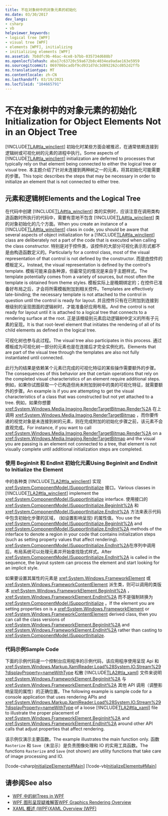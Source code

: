 ```yaml
---
title: 不在对象树中的对象元素的初始化
ms.date: 03/30/2017
dev_langs:
- csharp
- vb
helpviewer_keywords:
- logical tree [WPF]
- visual tree [WPF]
- elements [WPF], initializing
- initializing elements [WPF]
ms.assetid: 7b8dfc9b-46ac-4ce8-b7bb-035734d688b7
ms.openlocfilehash: aba17c63720c59a672b8c4034ea9adae163e5959
ms.sourcegitcommit: 069786bcadbf9cd931d7dc3d892262cd852d2ffb
ms.translationtype: MT
ms.contentlocale: zh-CN
ms.lasthandoff: 03/19/2021
ms.locfileid: "104665791"
---
```

# <a name="initialization-for-object-elements-not-in-an-object-tree"></a><span data-ttu-id="cbdf7-102">不在对象树中的对象元素的初始化</span><span class="sxs-lookup"><span data-stu-id="cbdf7-102">Initialization for Object Elements Not in an Object Tree</span></span>
<span data-ttu-id="cbdf7-103">[!INCLUDE[TLA#tla_winclient](../../../includes/tlasharptla-winclient-md.md)] 初始化时某些方面会被推迟，在通常依赖连接到逻辑树或可视化树的元素的进程中执行。</span><span class="sxs-lookup"><span data-stu-id="cbdf7-103">Some aspects of [!INCLUDE[TLA#tla_winclient](../../../includes/tlasharptla-winclient-md.md)] initialization are deferred to processes that typically rely on that element being connected to either the logical tree or visual tree.</span></span> <span data-ttu-id="cbdf7-104">本主题介绍了针对未连接到两种树之一的元素，将其初始化可能需要的步骤。</span><span class="sxs-lookup"><span data-stu-id="cbdf7-104">This topic describes the steps that may be necessary in order to initialize an element that is not connected to either tree.</span></span>  

## <a name="elements-and-the-logical-tree"></a><span data-ttu-id="cbdf7-105">元素和逻辑树</span><span class="sxs-lookup"><span data-stu-id="cbdf7-105">Elements and the Logical Tree</span></span>  
 <span data-ttu-id="cbdf7-106">在代码中创建 [!INCLUDE[TLA#tla_winclient](../../../includes/tlasharptla-winclient-md.md)] 类的实例时，应该注意在调用类构造函数时所执行的代码中，需要有意地不包含 [!INCLUDE[TLA#tla_winclient](../../../includes/tlasharptla-winclient-md.md)] 类的对象初始化的几个方面。</span><span class="sxs-lookup"><span data-stu-id="cbdf7-106">When you create an instance of a [!INCLUDE[TLA#tla_winclient](../../../includes/tlasharptla-winclient-md.md)] class in code, you should be aware that several aspects of object initialization for a [!INCLUDE[TLA#tla_winclient](../../../includes/tlasharptla-winclient-md.md)] class are deliberately not a part of the code that is executed when calling the class constructor.</span></span> <span data-ttu-id="cbdf7-107">特别是对于控件类，该控件的大部分可视化表示形式都不是由构造函数定义的。</span><span class="sxs-lookup"><span data-stu-id="cbdf7-107">Particularly for a control class, most of the visual representation of that control is not defined by the constructor.</span></span> <span data-ttu-id="cbdf7-108">而是由控件的模板定义。</span><span class="sxs-lookup"><span data-stu-id="cbdf7-108">Instead, the visual representation is defined by the control's template.</span></span> <span data-ttu-id="cbdf7-109">模板可能来自各种源，但最常见的情况是来自于主题样式。</span><span class="sxs-lookup"><span data-stu-id="cbdf7-109">The template potentially comes from a variety of sources, but most often the template is obtained from theme styles.</span></span> <span data-ttu-id="cbdf7-110">模板实际上是晚期绑定的；在控件已准备好布局之后，才会将所需模板附加到相关控件。</span><span class="sxs-lookup"><span data-stu-id="cbdf7-110">Templates are effectively late-binding; the necessary template is not attached to the control in question until the control is ready for layout.</span></span> <span data-ttu-id="cbdf7-111">并且控件只有在已附加到连接到根级别的呈现图面的逻辑树时，才能准备好应用布局。</span><span class="sxs-lookup"><span data-stu-id="cbdf7-111">And the control is not ready for layout until it is attached to a logical tree that connects to a rendering surface at the root.</span></span> <span data-ttu-id="cbdf7-112">正是该根级别元素启动逻辑树中定义的所有子元素的呈现。</span><span class="sxs-lookup"><span data-stu-id="cbdf7-112">It is that root-level element that initiates the rendering of all of its child elements as defined in the logical tree.</span></span>  
  
 <span data-ttu-id="cbdf7-113">可视化树也参与此过程。</span><span class="sxs-lookup"><span data-stu-id="cbdf7-113">The visual tree also participates in this process.</span></span> <span data-ttu-id="cbdf7-114">通过模板成为可视化树一部分的元素也是在连接后才完全实例化的。</span><span class="sxs-lookup"><span data-stu-id="cbdf7-114">Elements that are part of the visual tree through the templates are also not fully instantiated until connected.</span></span>  
  
 <span data-ttu-id="cbdf7-115">此行为的结果是依赖某个元素已完成的可视化特征的某些操作需要额外的步骤。</span><span class="sxs-lookup"><span data-stu-id="cbdf7-115">The consequences of this behavior are that certain operations that rely on the completed visual characteristics of an element require additional steps.</span></span> <span data-ttu-id="cbdf7-116">例如，如果你试图获取一个已构造但尚未附加到树中的类的可视化特征，就需要额外的步骤。</span><span class="sxs-lookup"><span data-stu-id="cbdf7-116">An example is if you are attempting to get the visual characteristics of a class that was constructed but not yet attached to a tree.</span></span> <span data-ttu-id="cbdf7-117">例如，如果你想要 <xref:System.Windows.Media.Imaging.RenderTargetBitmap.Render%2A> 在上调用 <xref:System.Windows.Media.Imaging.RenderTargetBitmap> ，而你要传递的视觉对象是未连接到树的元素，则在完成附加的初始化步骤之前，该元素不会直观完成。</span><span class="sxs-lookup"><span data-stu-id="cbdf7-117">For instance, if you want to call <xref:System.Windows.Media.Imaging.RenderTargetBitmap.Render%2A> on a <xref:System.Windows.Media.Imaging.RenderTargetBitmap> and the visual you are passing is an element not connected to a tree, that element is not visually complete until additional initialization steps are completed.</span></span>  
  
### <a name="using-begininit-and-endinit-to-initialize-the-element"></a><span data-ttu-id="cbdf7-118">使用 BeginInit 和 EndInit 初始化元素</span><span class="sxs-lookup"><span data-stu-id="cbdf7-118">Using BeginInit and EndInit to Initialize the Element</span></span>  
 <span data-ttu-id="cbdf7-119">中的各种类 [!INCLUDE[TLA2#tla_winclient](../../../includes/tla2sharptla-winclient-md.md)] 实现 <xref:System.ComponentModel.ISupportInitialize> 接口。</span><span class="sxs-lookup"><span data-stu-id="cbdf7-119">Various classes in [!INCLUDE[TLA2#tla_winclient](../../../includes/tla2sharptla-winclient-md.md)] implement the <xref:System.ComponentModel.ISupportInitialize> interface.</span></span> <span data-ttu-id="cbdf7-120">使用接口的 <xref:System.ComponentModel.ISupportInitialize.BeginInit%2A> 和 <xref:System.ComponentModel.ISupportInitialize.EndInit%2A> 方法来表示代码中包含初始化步骤的区域， (如设置影响呈现) 的属性值。</span><span class="sxs-lookup"><span data-stu-id="cbdf7-120">You use the <xref:System.ComponentModel.ISupportInitialize.BeginInit%2A> and <xref:System.ComponentModel.ISupportInitialize.EndInit%2A> methods of the interface to denote a region in your code that contains initialization steps (such as setting property values that affect rendering).</span></span> <span data-ttu-id="cbdf7-121"><xref:System.ComponentModel.ISupportInitialize.EndInit%2A>在序列中调用后，布局系统可以处理元素并开始查找隐式样式。</span><span class="sxs-lookup"><span data-stu-id="cbdf7-121">After <xref:System.ComponentModel.ISupportInitialize.EndInit%2A> is called in the sequence, the layout system can process the element and start looking for an implicit style.</span></span>  
  
 <span data-ttu-id="cbdf7-122">如果要设置其属性的元素是 <xref:System.Windows.FrameworkElement> 或 <xref:System.Windows.FrameworkContentElement> 派生类，则可以调用的类版本 <xref:System.Windows.FrameworkElement.BeginInit%2A> ， <xref:System.Windows.FrameworkElement.EndInit%2A> 而不是强制转换为 <xref:System.ComponentModel.ISupportInitialize> 。</span><span class="sxs-lookup"><span data-stu-id="cbdf7-122">If the element you are setting properties on is a <xref:System.Windows.FrameworkElement> or <xref:System.Windows.FrameworkContentElement> derived class, then you can call the class versions of <xref:System.Windows.FrameworkElement.BeginInit%2A> and <xref:System.Windows.FrameworkElement.EndInit%2A> rather than casting to <xref:System.ComponentModel.ISupportInitialize>.</span></span>  
  
### <a name="sample-code"></a><span data-ttu-id="cbdf7-123">代码示例</span><span class="sxs-lookup"><span data-stu-id="cbdf7-123">Sample Code</span></span>  
 <span data-ttu-id="cbdf7-124">下面的示例代码是一个控制台应用程序的示例代码，该应用程序使用呈现 Api 和 <xref:System.Windows.Markup.XamlReader.Load%28System.IO.Stream%29?displayProperty=nameWithType> 松散 [!INCLUDE[TLA2#tla_xaml](../../../includes/tla2sharptla-xaml-md.md)] 文件来说明 <xref:System.Windows.FrameworkElement.BeginInit%2A> 与 <xref:System.Windows.FrameworkElement.EndInit%2A> 其他 API 调用（调整影响呈现的属性）的正确位置。</span><span class="sxs-lookup"><span data-stu-id="cbdf7-124">The following example is sample code for a console application that uses rendering APIs and <xref:System.Windows.Markup.XamlReader.Load%28System.IO.Stream%29?displayProperty=nameWithType> of a loose [!INCLUDE[TLA2#tla_xaml](../../../includes/tla2sharptla-xaml-md.md)] file to illustrate the proper placement of <xref:System.Windows.FrameworkElement.BeginInit%2A> and <xref:System.Windows.FrameworkElement.EndInit%2A> around other API calls that adjust properties that affect rendering.</span></span>  
  
 <span data-ttu-id="cbdf7-125">该示例仅演示主要函数。</span><span class="sxs-lookup"><span data-stu-id="cbdf7-125">The example illustrates the main function only.</span></span> <span data-ttu-id="cbdf7-126">函数 `Rasterize` 和 `Save`（未显示）是负责图像处理和 IO 的实用工具函数。</span><span class="sxs-lookup"><span data-stu-id="cbdf7-126">The functions `Rasterize` and `Save` (not shown) are utility functions that take care of image processing and IO.</span></span>  
  
 [!code-csharp[InitializeElements#Main](~/samples/snippets/csharp/VS_Snippets_Wpf/InitializeElements/CSharp/initializeelements.cs#main)]
 [!code-vb[InitializeElements#Main](~/samples/snippets/visualbasic/VS_Snippets_Wpf/InitializeElements/VisualBasic/initializeelements.vb#main)]  
  
## <a name="see-also"></a><span data-ttu-id="cbdf7-127">请参阅</span><span class="sxs-lookup"><span data-stu-id="cbdf7-127">See also</span></span>

- [<span data-ttu-id="cbdf7-128">WPF 中的树</span><span class="sxs-lookup"><span data-stu-id="cbdf7-128">Trees in WPF</span></span>](trees-in-wpf.md)
- [<span data-ttu-id="cbdf7-129">WPF 图形呈现疑难解答</span><span class="sxs-lookup"><span data-stu-id="cbdf7-129">WPF Graphics Rendering Overview</span></span>](../graphics-multimedia/wpf-graphics-rendering-overview.md)
- [<span data-ttu-id="cbdf7-130">XAML 概述 (WPF)</span><span class="sxs-lookup"><span data-stu-id="cbdf7-130">XAML Overview (WPF)</span></span>](/dotnet/desktop-wpf/fundamentals/xaml)
